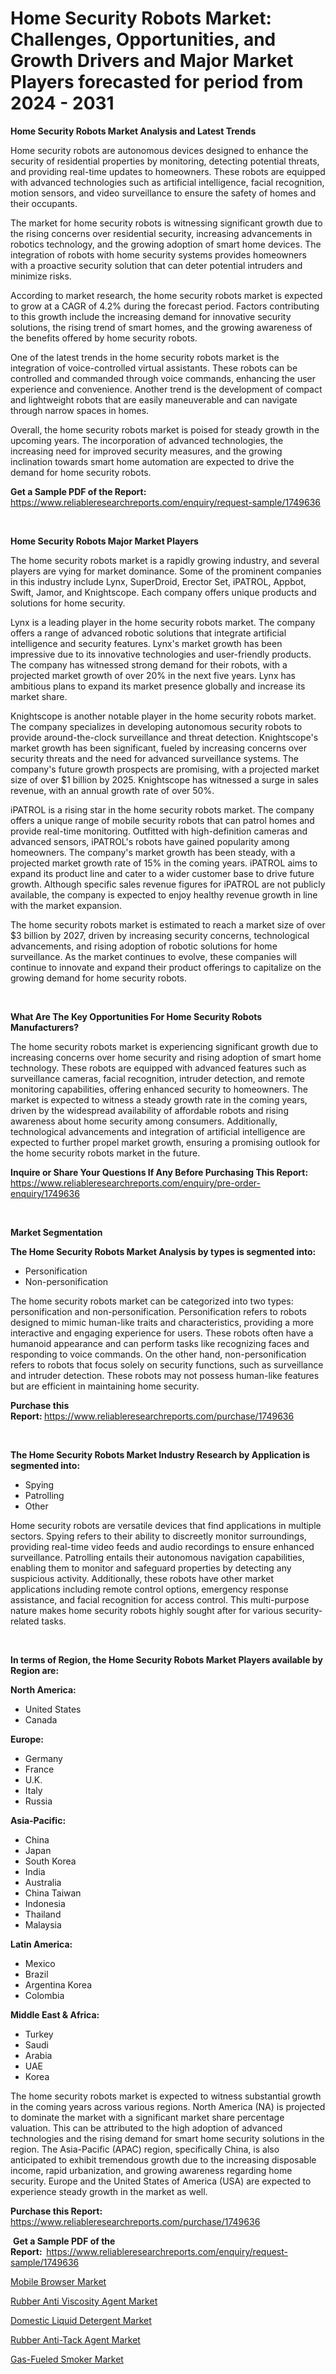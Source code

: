 <p><h1>Home Security Robots Market: Challenges, Opportunities, and Growth Drivers and Major Market Players forecasted for period from 2024 - 2031</h1></p><p><strong>Home Security Robots Market Analysis and Latest Trends</strong></p>
<p><p>Home security robots are autonomous devices designed to enhance the security of residential properties by monitoring, detecting potential threats, and providing real-time updates to homeowners. These robots are equipped with advanced technologies such as artificial intelligence, facial recognition, motion sensors, and video surveillance to ensure the safety of homes and their occupants.</p><p>The market for home security robots is witnessing significant growth due to the rising concerns over residential security, increasing advancements in robotics technology, and the growing adoption of smart home devices. The integration of robots with home security systems provides homeowners with a proactive security solution that can deter potential intruders and minimize risks.</p><p>According to market research, the home security robots market is expected to grow at a CAGR of 4.2% during the forecast period. Factors contributing to this growth include the increasing demand for innovative security solutions, the rising trend of smart homes, and the growing awareness of the benefits offered by home security robots.</p><p>One of the latest trends in the home security robots market is the integration of voice-controlled virtual assistants. These robots can be controlled and commanded through voice commands, enhancing the user experience and convenience. Another trend is the development of compact and lightweight robots that are easily maneuverable and can navigate through narrow spaces in homes.</p><p>Overall, the home security robots market is poised for steady growth in the upcoming years. The incorporation of advanced technologies, the increasing need for improved security measures, and the growing inclination towards smart home automation are expected to drive the demand for home security robots.</p></p>
<p><strong>Get a Sample PDF of the Report:&nbsp;</strong> <a href="https://www.reliableresearchreports.com/enquiry/request-sample/1749636">https://www.reliableresearchreports.com/enquiry/request-sample/1749636</a></p>
<p>&nbsp;</p>
<p><strong>Home Security Robots Major Market Players</strong></p>
<p><p>The home security robots market is a rapidly growing industry, and several players are vying for market dominance. Some of the prominent companies in this industry include Lynx, SuperDroid, Erector Set, iPATROL, Appbot, Swift, Jamor, and Knightscope. Each company offers unique products and solutions for home security.</p><p>Lynx is a leading player in the home security robots market. The company offers a range of advanced robotic solutions that integrate artificial intelligence and security features. Lynx's market growth has been impressive due to its innovative technologies and user-friendly products. The company has witnessed strong demand for their robots, with a projected market growth of over 20% in the next five years. Lynx has ambitious plans to expand its market presence globally and increase its market share.</p><p>Knightscope is another notable player in the home security robots market. The company specializes in developing autonomous security robots to provide around-the-clock surveillance and threat detection. Knightscope's market growth has been significant, fueled by increasing concerns over security threats and the need for advanced surveillance systems. The company's future growth prospects are promising, with a projected market size of over $1 billion by 2025. Knightscope has witnessed a surge in sales revenue, with an annual growth rate of over 50%.</p><p>iPATROL is a rising star in the home security robots market. The company offers a unique range of mobile security robots that can patrol homes and provide real-time monitoring. Outfitted with high-definition cameras and advanced sensors, iPATROL's robots have gained popularity among homeowners. The company's market growth has been steady, with a projected market growth rate of 15% in the coming years. iPATROL aims to expand its product line and cater to a wider customer base to drive future growth. Although specific sales revenue figures for iPATROL are not publicly available, the company is expected to enjoy healthy revenue growth in line with the market expansion.</p><p>The home security robots market is estimated to reach a market size of over $3 billion by 2027, driven by increasing security concerns, technological advancements, and rising adoption of robotic solutions for home surveillance. As the market continues to evolve, these companies will continue to innovate and expand their product offerings to capitalize on the growing demand for home security robots.</p></p>
<p>&nbsp;</p>
<p><strong>What Are The Key Opportunities For Home Security Robots Manufacturers?</strong></p>
<p><p>The home security robots market is experiencing significant growth due to increasing concerns over home security and rising adoption of smart home technology. These robots are equipped with advanced features such as surveillance cameras, facial recognition, intruder detection, and remote monitoring capabilities, offering enhanced security to homeowners. The market is expected to witness a steady growth rate in the coming years, driven by the widespread availability of affordable robots and rising awareness about home security among consumers. Additionally, technological advancements and integration of artificial intelligence are expected to further propel market growth, ensuring a promising outlook for the home security robots market in the future.</p></p>
<p><strong>Inquire or Share Your Questions If Any Before Purchasing This Report:</strong> <a href="https://www.reliableresearchreports.com/enquiry/pre-order-enquiry/1749636">https://www.reliableresearchreports.com/enquiry/pre-order-enquiry/1749636</a></p>
<p>&nbsp;</p>
<p><strong>Market Segmentation</strong></p>
<p><strong>The Home Security Robots Market Analysis by types is segmented into:</strong></p>
<p><ul><li>Personification</li><li>Non-personification</li></ul></p>
<p><p>The home security robots market can be categorized into two types: personification and non-personification. Personification refers to robots designed to mimic human-like traits and characteristics, providing a more interactive and engaging experience for users. These robots often have a humanoid appearance and can perform tasks like recognizing faces and responding to voice commands. On the other hand, non-personification refers to robots that focus solely on security functions, such as surveillance and intruder detection. These robots may not possess human-like features but are efficient in maintaining home security.</p></p>
<p><strong>Purchase this Report:&nbsp;</strong><a href="https://www.reliableresearchreports.com/purchase/1749636">https://www.reliableresearchreports.com/purchase/1749636</a></p>
<p>&nbsp;</p>
<p><strong>The Home Security Robots Market Industry Research by Application is segmented into:</strong></p>
<p><ul><li>Spying</li><li>Patrolling</li><li>Other</li></ul></p>
<p><p>Home security robots are versatile devices that find applications in multiple sectors. Spying refers to their ability to discreetly monitor surroundings, providing real-time video feeds and audio recordings to ensure enhanced surveillance. Patrolling entails their autonomous navigation capabilities, enabling them to monitor and safeguard properties by detecting any suspicious activity. Additionally, these robots have other market applications including remote control options, emergency response assistance, and facial recognition for access control. This multi-purpose nature makes home security robots highly sought after for various security-related tasks.</p></p>
<p>&nbsp;</p>
<p><strong>In terms of Region, the Home Security Robots Market Players available by Region are:</strong></p>
<p>
    <p> <strong> North America: </strong>
        <ul>
            <li>United States</li>
            <li>Canada</li>
        </ul>
        </p> 
    <p> <strong> Europe: </strong>
        <ul>
            <li>Germany</li>
            <li>France</li>
            <li>U.K.</li>
            <li>Italy</li>
            <li>Russia</li>
        </ul>
        </p> 
    <p> <strong> Asia-Pacific: </strong>
        <ul>
            <li>China</li>
            <li>Japan</li>
            <li>South Korea</li>
            <li>India</li>
            <li>Australia</li>
            <li>China Taiwan</li>
            <li>Indonesia</li>
            <li>Thailand</li>
            <li>Malaysia</li>
        </ul>
        </p> 
    <p> <strong> Latin America: </strong>
        <ul>
            <li>Mexico</li>
            <li>Brazil</li>
            <li>Argentina Korea</li>
            <li>Colombia</li>
        </ul>
        </p> 
    <p> <strong> Middle East & Africa: </strong>
        <ul>
            <li>Turkey</li>
            <li>Saudi</li>
            <li>Arabia</li>
            <li>UAE</li>
            <li>Korea</li>
        </ul>
    </p>
    </p>
<p><p>The home security robots market is expected to witness substantial growth in the coming years across various regions. North America (NA) is projected to dominate the market with a significant market share percentage valuation. This can be attributed to the high adoption of advanced technologies and the rising demand for smart home security solutions in the region. The Asia-Pacific (APAC) region, specifically China, is also anticipated to exhibit tremendous growth due to the increasing disposable income, rapid urbanization, and growing awareness regarding home security. Europe and the United States of America (USA) are expected to experience steady growth in the market as well.</p></p>
<p><strong>Purchase this Report: </strong><a href="https://www.reliableresearchreports.com/purchase/1749636">https://www.reliableresearchreports.com/purchase/1749636</a></p>
<p>&nbsp;<strong>Get a Sample PDF of the Report:&nbsp;&nbsp;</strong><a href="https://www.reliableresearchreports.com/enquiry/request-sample/1749636">https://www.reliableresearchreports.com/enquiry/request-sample/1749636</a></p>
<p><strong></strong></p>
<p><p><a href="https://github.com/CliffMedina6/Market-Research-Report-List-3/blob/main/mobile-browser-market.md">Mobile Browser Market</a></p><p><a href="https://www.linkedin.com/pulse/decoding-rubber-anti-viscosity-agent-market-deep-dive-latest-hayye?trackingId=g%2FL3IearTAmlUxK12ymtiA%3D%3D">Rubber Anti Viscosity Agent Market</a></p><p><a href="https://medium.com/@minnieebert2827/domestic-liquid-detergent-market-report-reveals-the-latest-trends-and-growth-opportunities-of-this-031f2294ae6f">Domestic Liquid Detergent Market</a></p><p><a href="https://www.linkedin.com/pulse/rubber-anti-tack-agent-market-size-reflecting-forecast-s4bge?trackingId=Dj87ifutRMyN6HSkG3iSzg%3D%3D">Rubber Anti-Tack Agent Market</a></p><p><a href="https://medium.com/@minnieebert2827/gas-fueled-smoker-market-exploring-market-share-market-trends-and-future-growth-eebaca4c3aa9">Gas-Fueled Smoker Market</a></p></p>